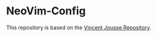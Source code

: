 # NeoVim-Config

This repository is based on the [Vincent Jousse Repository](https://github.com/vjousse/neovim-from-scratch).
